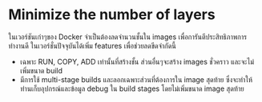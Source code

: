 # Minimize the number of layers
ในเวอร์ชันเก่าๆของ Docker จำเป็นต้องลดจำนวนชั้นใน images เพื่อการันตีประสิทธิภาพการทำงานดี
ในเวอร์ชั่นปัจจุบันได้เพิ่ม features เพื่อช่วยลดขีดจำกัดนี้

- เฉพาะ RUN, COPY, ADD เท่านั้นที่สร้างชั้น ส่วนอื่นๆจะสร้าง images ชั่วคราว และจะไม่เพิ่มขนาด build
- มีการใช้ multi-stage builds และลอกเฉพาะส่วนที่ต้องการใน image สุดท้าย ซึ่งจะทำให้ท่านเก็บอุปกรณ์และข้อมูล debug ใน build stages โดยไม่เพิ่มขนาด image สุดท้าย